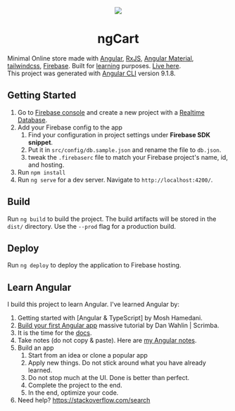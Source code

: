 
<p align="center">
  <a href="https://shopping-cart-6d3cd.firebaseapp.com/" target="blank"><img src="./src/favicon.ico" /></a>
</p>
<h1 align="center">ngCart</h1>

Minimal Online store made with [Angular], [RxJS], [Angular Material], [tailwindcss], [Firebase]. Built for [learning](#Learn-Angular) purposes. [Live here].  
This project was generated with [Angular CLI] version 9.1.8.

## Getting Started
1. Go to [Firebase console] and create a new project with a <ins>Realtime Database</ins>.
2. Add your Firebase config to the app
   1. Find your configuration in project settings under **Firebase SDK snippet**.
   2. Put it in `src/config/db.sample.json` and rename the file to `db.json`.
   3. tweak the `.firebaserc` file to match your Firebase project's name, id, and hosting.
3. Run `npm install`
4. Run `ng serve` for a dev server. Navigate to `http://localhost:4200/`.

## Build

Run `ng build` to build the project. The build artifacts will be stored in the `dist/` directory. Use the `--prod` flag for a production build.

## Deploy

Run `ng deploy` to deploy the application to Firebase hosting.

## Learn Angular
I build this project to learn Angular. I've learned Angular by:
1. Getting started with [Angular & TypeScript] by Mosh Hamedani.
2. [Build your first Angular app] massive tutorial by Dan Wahlin | Scrimba.
3. It is the time for the [docs].
4. Take notes (do not copy & paste). Here are [my Angular notes].
5. Build an app
   1. Start from an idea or clone a popular app
   2. Apply new things. Do not stick around what you have already learned.
   3. Do not stop much at the UI. Done is better than perfect.
   4. Complete the project to the end.
   5. In the end, optimize your code.
6. Need help? https://stackoverflow.com/search

[Angular]: https://angular.io/
[RxJS]: https://rxjs.dev/
[Angular Material]: https://material.angular.io/
[tailwindcss]: https://tailwindcss.com/
[Firebase]: https://firebase.google.com/
[Angular CLI]: https://github.com/angular/angular-cli
[Firebase console]: https://console.firebase.google.com/
[Learn Angular & TypeScript]: https://www.youtube.com/watch?v=k5E2AVpwsko
[Build your first Angular app]: https://scrimba.com/course/gyourfirstangularapp/
[docs]: https://angular.io/docs
[my Angular notes]: https://github.com/ahmedibrahimq/notes/blob/master/angular.md
[Live here]: https://shopping-cart-6d3cd.firebaseapp.com/
